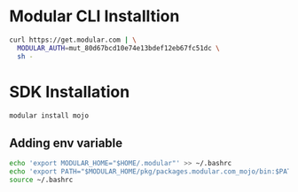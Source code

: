# Modular CLI Installtion
```bash
curl https://get.modular.com | \
  MODULAR_AUTH=mut_80d67bcd10e74e13bdef12eb67fc51dc \
  sh -
  ```

# SDK Installation
  ```bash
  modular install mojo
  ```
## Adding env variable
```bash
echo 'export MODULAR_HOME="$HOME/.modular"' >> ~/.bashrc
echo 'export PATH="$MODULAR_HOME/pkg/packages.modular.com_mojo/bin:$PATH"' >> ~/.bashrc
source ~/.bashrc
```